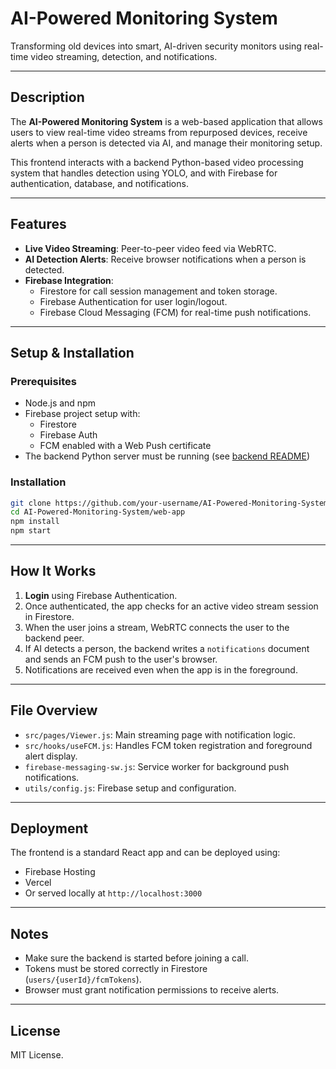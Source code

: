 # **AI-Powered Monitoring System**

Transforming old devices into smart, AI-driven security monitors using real-time video streaming, detection, and notifications.

---

## Description

The **AI-Powered Monitoring System** is a web-based application that allows users to view real-time video streams from repurposed devices, receive alerts when a person is detected via AI, and manage their monitoring setup.

This frontend interacts with a backend Python-based video processing system that handles detection using YOLO, and with Firebase for authentication, database, and notifications.

---

## Features

- **Live Video Streaming**: Peer-to-peer video feed via WebRTC.
- **AI Detection Alerts**: Receive browser notifications when a person is detected.
- **Firebase Integration**:
  - Firestore for call session management and token storage.
  - Firebase Authentication for user login/logout.
  - Firebase Cloud Messaging (FCM) for real-time push notifications.

---

## Setup & Installation

### Prerequisites

- Node.js and npm
- Firebase project setup with:
  - Firestore
  - Firebase Auth
  - FCM enabled with a Web Push certificate
- The backend Python server must be running (see [backend README](https://github.com/ai-monitoring-system/back-end))

### Installation

```bash
git clone https://github.com/your-username/AI-Powered-Monitoring-System.git
cd AI-Powered-Monitoring-System/web-app
npm install
npm start
```

---

## How It Works

1. **Login** using Firebase Authentication.
2. Once authenticated, the app checks for an active video stream session in Firestore.
3. When the user joins a stream, WebRTC connects the user to the backend peer.
4. If AI detects a person, the backend writes a `notifications` document and sends an FCM push to the user's browser.
5. Notifications are received even when the app is in the foreground.

---

## File Overview

- `src/pages/Viewer.js`: Main streaming page with notification logic.
- `src/hooks/useFCM.js`: Handles FCM token registration and foreground alert display.
- `firebase-messaging-sw.js`: Service worker for background push notifications.
- `utils/config.js`: Firebase setup and configuration.

---

## Deployment

The frontend is a standard React app and can be deployed using:

- Firebase Hosting
- Vercel
- Or served locally at `http://localhost:3000`

---

## Notes

- Make sure the backend is started before joining a call.
- Tokens must be stored correctly in Firestore (`users/{userId}/fcmTokens`).
- Browser must grant notification permissions to receive alerts.

---

## License

MIT License.
